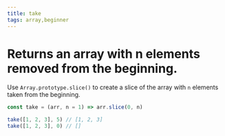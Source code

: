 ```yaml
---
title: take
tags: array,beginner
---
```


# Returns an array with n elements removed from the beginning.

Use `Array.prototype.slice()` to create a slice of the array with `n` elements taken from the beginning.

```js
const take = (arr, n = 1) => arr.slice(0, n)
```

```js
take([1, 2, 3], 5) // [1, 2, 3]
take([1, 2, 3], 0) // []
```

